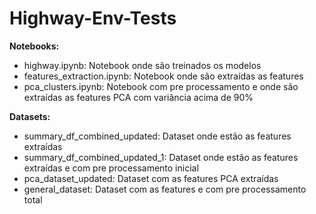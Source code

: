 # Highway-Env-Tests

**Notebooks:**
- highway.ipynb: Notebook onde são treinados os modelos
- features_extraction.ipynb: Notebook onde são extraídas as features
- pca_clusters.ipynb: Notebook com pre processamento e onde são extraídas as features PCA com variância acima de 90%

**Datasets:**
- summary_df_combined_updated: Dataset onde estão as features extraídas
- summary_df_combined_updated_1: Dataset onde estão as features extraídas e com pre processamento inicial
- pca_dataset_updated: Dataset com as features PCA extraídas
- general_dataset: Dataset com as features e com pre processamento total
